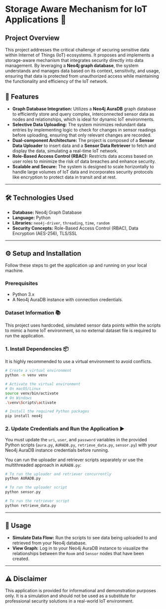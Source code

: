 # Storage Aware Mechanism for IoT Applications 🔐

## Project Overview

This project addresses the critical challenge of securing sensitive data within Internet of Things (IoT) ecosystems. It proposes and implements a storage-aware mechanism that integrates security directly into data management. By leveraging a **Neo4j graph database**, the system understands and manages data based on its context, sensitivity, and usage, ensuring that data is protected from unauthorized access while maintaining the functionality and efficiency of the IoT network.

## 🚀 Features

  * **Graph Database Integration:** Utilizes a **Neo4j AuraDB** graph database to efficiently store and query complex, interconnected sensor data as nodes and relationships, which is ideal for dynamic IoT environments.
  * **Selective Data Uploading:** The system minimizes redundant data entries by implementing logic to check for changes in sensor readings before uploading, ensuring that only relevant changes are recorded.
  * **Dual-component Architecture:** The project is composed of a **Sensor Data Uploader** to insert data and a **Sensor Data Retriever** to fetch and display the data, simulating a real-time IoT network.
  * **Role-Based Access Control (RBAC):** Restricts data access based on user roles to minimize the risk of data breaches and enhance security.
  * **Scalable and Secure:** The system is designed to scale horizontally to handle large volumes of IoT data and incorporates security protocols like encryption to protect data in transit and at rest.

-----

## 🛠️ Technologies Used

  * **Database:** Neo4j Graph Database
  * **Language:** Python
  * **Libraries:** `neo4j-driver`, `threading`, `time`, `random`
  * **Security Concepts:** Role-Based Access Control (RBAC), Data Encryption (AES-256), TLS/SSL

-----

## ⚙️ Setup and Installation

Follow these steps to get the application up and running on your local machine.

### Prerequisites

  * Python 3.x
  * A Neo4j AuraDB instance with connection credentials.

### Dataset Information 📚

This project uses hardcoded, simulated sensor data points within the scripts to mimic a home IoT environment, so no external dataset file is required to run the application.

### 1\. Install Dependencies 📦

It is highly recommended to use a virtual environment to avoid conflicts.

```bash
# Create a virtual environment
python -m venv venv

# Activate the virtual environment
# On macOS/Linux
source venv/bin/activate
# On Windows
.\venv\Scripts\activate

# Install the required Python packages
pip install neo4j
```

### 2\. Update Credentials and Run the Application ▶️

You must update the `uri`, `user`, and `password` variables in the provided Python scripts (`aura.py`, `AURADB.py`, `retrieve_data.py`, `sensor.py`) with your Neo4j AuraDB instance credentials before running.

You can run the uploader and retriever scripts separately or use the multithreaded approach in `AURADB.py`:

```bash
# To run the uploader and retriever concurrently
python AURADB.py

# To run the uploader script
python sensor.py

# To run the retriever script
python retrieve_data.py
```

-----

## 💬 Usage

  * **Simulate Data Flow:** Run the scripts to see data being uploaded to and retrieved from your Neo4j database.
  * **View Graph:** Log in to your Neo4j AuraDB instance to visualize the relationships between the `Room` and `Sensor` nodes that have been created.

-----

## ⚠️ Disclaimer

This application is provided for informational and demonstration purposes only. It is a simulation and should not be used as a substitute for professional security solutions in a real-world IoT environment.
